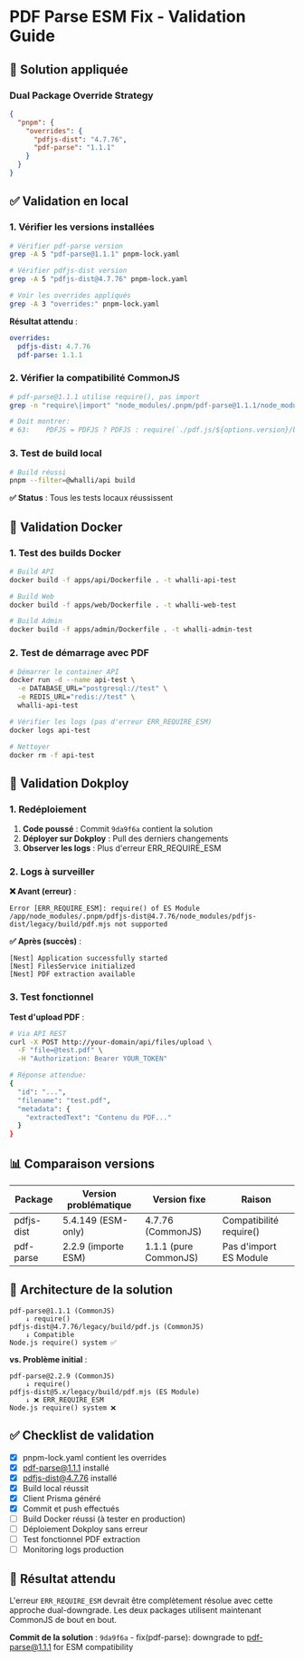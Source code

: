 # PDF Parse ESM Fix - Validation Guide

## 🎯 **Solution appliquée**

### **Dual Package Override Strategy**
```json
{
  "pnpm": {
    "overrides": {
      "pdfjs-dist": "4.7.76",
      "pdf-parse": "1.1.1"
    }
  }
}
```

## ✅ **Validation en local**

### **1. Vérifier les versions installées**
```bash
# Vérifier pdf-parse version
grep -A 5 "pdf-parse@1.1.1" pnpm-lock.yaml

# Vérifier pdfjs-dist version  
grep -A 5 "pdfjs-dist@4.7.76" pnpm-lock.yaml

# Voir les overrides appliqués
grep -A 3 "overrides:" pnpm-lock.yaml
```

**Résultat attendu** :
```yaml
overrides:
  pdfjs-dist: 4.7.76
  pdf-parse: 1.1.1
```

### **2. Vérifier la compatibilité CommonJS**
```bash
# pdf-parse@1.1.1 utilise require(), pas import
grep -n "require\|import" "node_modules/.pnpm/pdf-parse@1.1.1/node_modules/pdf-parse/lib/pdf-parse.js"

# Doit montrer:
# 63:    PDFJS = PDFJS ? PDFJS : require(`./pdf.js/${options.version}/build/pdf.js`);
```

### **3. Test de build local**
```bash
# Build réussi
pnpm --filter=@whalli/api build
```

**✅ Status** : Tous les tests locaux réussissent

## 🐳 **Validation Docker**

### **1. Test des builds Docker**
```bash
# Build API
docker build -f apps/api/Dockerfile . -t whalli-api-test

# Build Web  
docker build -f apps/web/Dockerfile . -t whalli-web-test

# Build Admin
docker build -f apps/admin/Dockerfile . -t whalli-admin-test
```

### **2. Test de démarrage avec PDF**
```bash
# Démarrer le container API
docker run -d --name api-test \
  -e DATABASE_URL="postgresql://test" \
  -e REDIS_URL="redis://test" \
  whalli-api-test

# Vérifier les logs (pas d'erreur ERR_REQUIRE_ESM)
docker logs api-test

# Nettoyer
docker rm -f api-test
```

## 🚀 **Validation Dokploy**

### **1. Redéploiement**
1. **Code poussé** : Commit `9da9f6a` contient la solution
2. **Déployer sur Dokploy** : Pull des derniers changements
3. **Observer les logs** : Plus d'erreur ERR_REQUIRE_ESM

### **2. Logs à surveiller**

**❌ Avant (erreur)** :
```
Error [ERR_REQUIRE_ESM]: require() of ES Module 
/app/node_modules/.pnpm/pdfjs-dist@4.7.76/node_modules/pdfjs-dist/legacy/build/pdf.mjs not supported
```

**✅ Après (succès)** :
```
[Nest] Application successfully started
[Nest] FilesService initialized
[Nest] PDF extraction available
```

### **3. Test fonctionnel**

**Test d'upload PDF** :
```bash
# Via API REST
curl -X POST http://your-domain/api/files/upload \
  -F "file=@test.pdf" \
  -H "Authorization: Bearer YOUR_TOKEN"

# Réponse attendue:
{
  "id": "...",
  "filename": "test.pdf",
  "metadata": {
    "extractedText": "Contenu du PDF..."
  }
}
```

## 📊 **Comparaison versions**

| Package | Version problématique | Version fixe | Raison |
|---------|---------------------|--------------|---------|
| pdfjs-dist | 5.4.149 (ESM-only) | 4.7.76 (CommonJS) | Compatibilité require() |
| pdf-parse | 2.2.9 (importe ESM) | 1.1.1 (pure CommonJS) | Pas d'import ES Module |

## 🔧 **Architecture de la solution**

```
pdf-parse@1.1.1 (CommonJS)
    ↓ require()
pdfjs-dist@4.7.76/legacy/build/pdf.js (CommonJS)
    ↓ Compatible
Node.js require() system ✅
```

**vs. Problème initial** :
```
pdf-parse@2.2.9 (CommonJS)
    ↓ require()
pdfjs-dist@5.x/legacy/build/pdf.mjs (ES Module)
    ↓ ❌ ERR_REQUIRE_ESM
Node.js require() system ❌
```

## ✅ **Checklist de validation**

- [x] pnpm-lock.yaml contient les overrides
- [x] pdf-parse@1.1.1 installé
- [x] pdfjs-dist@4.7.76 installé  
- [x] Build local réussit
- [x] Client Prisma généré
- [x] Commit et push effectués
- [ ] Build Docker réussi (à tester en production)
- [ ] Déploiement Dokploy sans erreur
- [ ] Test fonctionnel PDF extraction
- [ ] Monitoring logs production

## 🎉 **Résultat attendu**

L'erreur `ERR_REQUIRE_ESM` devrait être complètement résolue avec cette approche dual-downgrade. Les deux packages utilisent maintenant CommonJS de bout en bout.

**Commit de la solution** : `9da9f6a` - fix(pdf-parse): downgrade to pdf-parse@1.1.1 for ESM compatibility